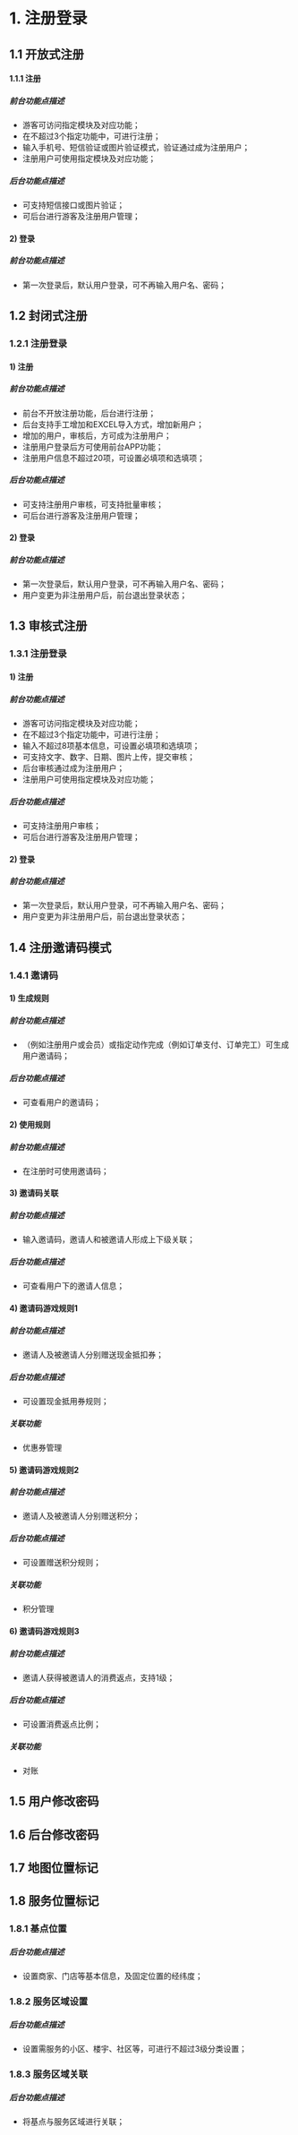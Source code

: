 # 1. 注册登录
## 1.1 开放式注册
#### 1.1.1 注册
##### <i>前台功能点描述</i>
- 游客可访问指定模块及对应功能；
- 在不超过3个指定功能中，可进行注册；
- 输入手机号、短信验证或图片验证模式，验证通过成为注册用户；
- 注册用户可使用指定模块及对应功能；

##### *后台功能点描述*
- 可支持短信接口或图片验证；
- 可后台进行游客及注册用户管理；

#### 2) 登录
##### *前台功能点描述*
- 第一次登录后，默认用户登录，可不再输入用户名、密码；

## 1.2 封闭式注册
### 1.2.1 注册登录
#### 1) 注册
##### *前台功能点描述*
- 前台不开放注册功能，后台进行注册；
- 后台支持手工增加和EXCEL导入方式，增加新用户；
- 增加的用户，审核后，方可成为注册用户；
- 注册用户登录后方可使用前台APP功能；
- 注册用户信息不超过20项，可设置必填项和选填项；

##### *后台功能点描述*
- 可支持注册用户审核，可支持批量审核；
- 可后台进行游客及注册用户管理；
 
#### 2) 登录 
##### *前台功能点描述*
- 第一次登录后，默认用户登录，可不再输入用户名、密码；
- 用户变更为非注册用户后，前台退出登录状态；

## 1.3 审核式注册
### 1.3.1 注册登录
#### 1) 注册
##### *前台功能点描述*
- 游客可访问指定模块及对应功能；
- 在不超过3个指定功能中，可进行注册；
- 输入不超过8项基本信息，可设置必填项和选填项；
- 可支持文字、数字、日期、图片上传，提交审核；
- 后台审核通过成为注册用户；
- 注册用户可使用指定模块及对应功能；

##### *后台功能点描述*
- 可支持注册用户审核；
- 可后台进行游客及注册用户管理；

#### 2) 登录
##### *前台功能点描述*
- 第一次登录后，默认用户登录，可不再输入用户名、密码；
- 用户变更为非注册用户后，前台退出登录状态；

## 1.4 注册邀请码模式
### 1.4.1 邀请码
#### 1) 生成规则
##### *前台功能点描述*
- （例如注册用户或会员）或指定动作完成（例如订单支付、订单完工）可生成用户邀请码；

##### *后台功能点描述*
- 可查看用户的邀请码；

#### 2) 使用规则
##### *前台功能点描述*
- 在注册时可使用邀请码；

#### 3) 邀请码关联
##### *前台功能点描述*
- 输入邀请码，邀请人和被邀请人形成上下级关联；

##### *后台功能点描述*
- 可查看用户下的邀请人信息；

#### 4) 邀请码游戏规则1
##### *前台功能点描述*
- 邀请人及被邀请人分别赠送现金抵扣券；

##### *后台功能点描述*
- 可设置现金抵用券规则；

##### *关联功能*
- 优惠券管理

#### 5) 邀请码游戏规则2
##### *前台功能点描述*
- 邀请人及被邀请人分别赠送积分；

##### *后台功能点描述*
- 可设置赠送积分规则；

##### *关联功能*
- 积分管理

#### 6) 邀请码游戏规则3
##### *前台功能点描述*
- 邀请人获得被邀请人的消费返点，支持1级；

##### *后台功能点描述*
- 可设置消费返点比例；

##### *关联功能*
- 对账

## 1.5 用户修改密码

## 1.6 后台修改密码

## 1.7 地图位置标记

## 1.8 服务位置标记
### 1.8.1 基点位置
##### *后台功能点描述*
- 设置商家、门店等基本信息，及固定位置的经纬度；

### 1.8.2 服务区域设置
##### *后台功能点描述*
- 设置需服务的小区、楼宇、社区等，可进行不超过3级分类设置；

### 1.8.3 服务区域关联
##### *后台功能点描述*
- 将基点与服务区域进行关联；
